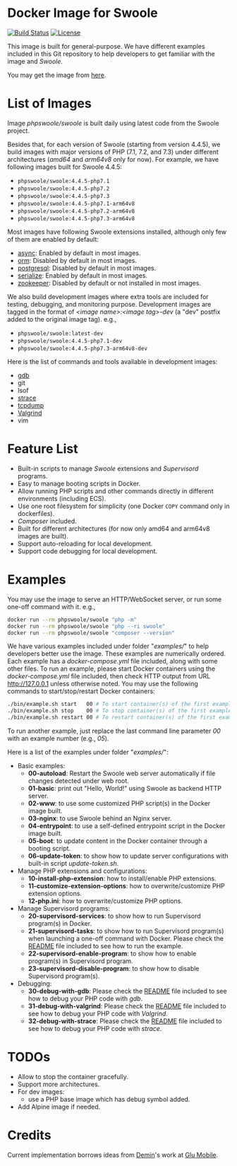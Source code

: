 # Docker Image for Swoole

[![Build Status](https://travis-ci.org/swoole/docker-swoole.svg?branch=master)](https://travis-ci.org/swoole/docker-swoole)
[![License](https://img.shields.io/badge/license-apache2-blue.svg)](LICENSE)

This image is built for general-purpose. We have different examples included in this Git repository to help developers
to get familiar with the image and _Swoole_.

You may get the image from [here](https://hub.docker.com/r/phpswoole/swoole).

# List of Images

Image _phpswoole/swoole_ is built daily using latest code from the Swoole project.

Besides that, for each version of Swoole (starting from version 4.4.5), we build images with major versions of PHP (7.1,
7.2, and 7.3) under different architectures (_amd64_ and _arm64v8_ only for now). For example, we have following
images built for Swoole 4.4.5:

* `phpswoole/swoole:4.4.5-php7.1`
* `phpswoole/swoole:4.4.5-php7.2`
* `phpswoole/swoole:4.4.5-php7.3`
* `phpswoole/swoole:4.4.5-php7.1-arm64v8`
* `phpswoole/swoole:4.4.5-php7.2-arm64v8`
* `phpswoole/swoole:4.4.5-php7.3-arm64v8`

Most images have following Swoole extensions installed, although only few of them are enabled by default:

* [async](https://github.com/swoole/ext-async): Enabled by default in most images.
* [orm](https://github.com/swoole/ext-orm): Disabled by default in most images.
* [postgresql](https://github.com/swoole/ext-postgresql): Disabled by default in most images.
* [serialize](https://github.com/swoole/ext-serialize): Enabled by default in most images.
* [zookeeper](https://github.com/swoole/ext-zookeeper): Disabled by default or not installed in most images.

We also build development images where extra tools are included for testing, debugging, and monitoring purpose.
Development images are tagged in the format of _&lt;image name&gt;:&lt;image tag&gt;-dev_ (a "dev" postfix added to the
original image tag). e.g.,

* `phpswoole/swoole:latest-dev`
* `phpswoole/swoole:4.4.5-php7.1-dev`
* `phpswoole/swoole:4.4.5-php7.3-arm64v8-dev`

Here is the list of commands and tools available in development images:

* [gdb](https://www.gnu.org/s/gdb)
* git
* lsof
* [strace](https://strace.io)
* [tcpdump](https://www.tcpdump.org)
* [Valgrind](http://www.valgrind.org)
* vim

# Feature List

* Built-in scripts to manage _Swoole_ extensions and _Supervisord_ programs.
* Easy to manage booting scripts in Docker.
* Allow running PHP scripts and other commands directly in different environments (including ECS).
* Use one root filesystem for simplicity (one Docker `COPY` command only in dockerfiles).
* _Composer_ included.
* Built for different architectures (for now only amd64 and arm64v8 images are built).
* Support auto-reloading for local development.
* Support code debugging for local development.

# Examples

You may use the image to serve an HTTP/WebSocket server, or run some one-off command with it. e.g.,

```bash
docker run --rm phpswoole/swoole "php -m"
docker run --rm phpswoole/swoole "php --ri swoole"
docker run --rm phpswoole/swoole "composer --version"
```

We have various examples included under folder "_examples/_" to help developers better use the image. These examples are
numerically ordered. Each example has a _docker-compose.yml_ file included, along with some other files. To run an
example, please start Docker containers using the _docker-compose.yml_ file included, then check HTTP output from URL
http://127.0.0.1 unless otherwise noted. You may use the following commands to start/stop/restart Docker containers:

```bash
./bin/example.sh start   00 # To start container(s) of the first example.
./bin/example.sh stop    00 # To stop container(s) of the first example.
./bin/example.sh restart 00 # To restart container(s) of the first example.
```

To run another example, just replace the last command line parameter _00_ with an example number (e.g., _05_).

Here is a list of the examples under folder "_examples/_":

* Basic examples:
    * **00-autoload**: Restart the Swoole web server automatically if file changes detected under web root.
    * **01-basic**: print out "Hello, World!" using Swoole as backend HTTP server.
    * **02-www**: to use some customized PHP script(s) in the Docker image built.
    * **03-nginx**: to use Swoole behind an Nginx server.
    * **04-entrypoint**: to use a self-defined entrypoint script in the Docker image built.
    * **05-boot**: to update content in the Docker container through a booting script.
    * **06-update-token**: to show how to update server configurations with built-in script _update-token.sh_.
* Manage PHP extensions and configurations:
    * **10-install-php-extension**: how to install/enable PHP extensions.
    * **11-customize-extension-options**: how to overwrite/customize PHP extension options.
    * **12-php.ini**: how to overwrite/customize PHP options.
* Manage Supervisord programs:
    * **20-supervisord-services**: to show how to run Supervisord program(s) in Docker.
    * **21-supervisord-tasks**: to show how to run Supervisord program(s) when launching a one-off command with Docker. Please check the [README](https://github.com/swoole/docker-swoole/blob/master/examples/21-supervisord-tasks/README.md) file included to see how to run the example.
    * **22-supervisord-enable-program**: to show how to enable program(s) in Supervisord program.
    * **23-supervisord-disable-program**: to show how to disable Supervisord program(s).
* Debugging:
    * **30-debug-with-gdb**: Please check the [README](https://github.com/swoole/docker-swoole/blob/master/examples/30-debug-with-gdb/README.md) file included to see how to debug your PHP code with _gdb_.
    * **31-debug-with-valgrind**: Please check the [README](https://github.com/swoole/docker-swoole/blob/master/examples/31-debug-with-valgrind/README.md) file included to see how to debug your PHP code with _Valgrind_.
    * **32-debug-with-strace**: Please check the [README](https://github.com/swoole/docker-swoole/blob/master/examples/32-debug-with-strace/README.md) file included to see how to debug your PHP code with _strace_.

# TODOs

* Allow to stop the container gracefully.
* Support more architectures.
* For dev images:
    * use a PHP base image which has debug symbol added.
* Add Alpine image if needed.

# Credits

Current implementation borrows ideas from [Demin](https://deminy.in)'s work at [Glu Mobile](https://glu.com).
